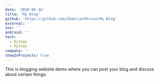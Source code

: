 ```yaml
---
date: '2020-06-16'
title: 'My Blog'
github: 'https://github.com/ShahriarDhruvo/My-Blog'
external: ''
ios: ''
android: ''
tech:
  - Django
  - Python
company: ''
showInProjects: true
---
```


This is blogging website demo where you can post your blog and discuss about certain things.
